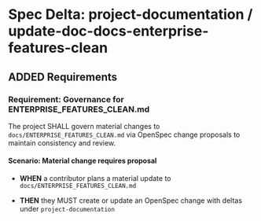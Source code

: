 # Spec Delta: project-documentation / update-doc-docs-enterprise-features-clean

## ADDED Requirements

### Requirement: Governance for ENTERPRISE_FEATURES_CLEAN.md

The project SHALL govern material changes to `docs/ENTERPRISE_FEATURES_CLEAN.md` via OpenSpec change proposals to maintain consistency and review.

#### Scenario: Material change requires proposal

- **WHEN** a contributor plans a material update to `docs/ENTERPRISE_FEATURES_CLEAN.md`

- **THEN** they MUST create or update an OpenSpec change with deltas under `project-documentation`
